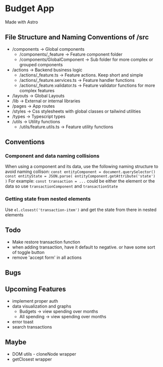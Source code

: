 # Budget App
Made with Astro

## File Structure and Naming Conventions of /src
- /components -> Global components
    - /components/_feature -> Feature component folder
    - /components/GlobalComponent -> Sub folder for more complex or grouped components
- /actions -> Backend business logic
    - /actions/_feature.ts -> Feature actions. Keep short and simple
    - /actions/_feature.services.ts -> Feature handler functions
    - /actions/_feature.validator.ts -> Feature validator functions for more complex features
- /layouts -> Global Layouts
- /lib -> External or internal libraries
- /pages -> App routes
- /styles -> Css stylesheets with global classes or tailwind utilities
- /types -> Typescript types
- /utils -> Utility functions
    - /utils/feature.utils.ts -> Feature utility functions

## Conventions

### Component and data naming collisions
When using a component and its data, use the following naming structure to avoid naming collison:
``const entityComponent = document.querySelector()``
``const entityState = JSON.parse( entityComponent.getAttribute('state') )``
For example:
``const transaction = ...`` could be either the element or the data so use ``transactionComponent`` and ``transactionState``

### Getting state from nested elements
Use ``el.closest('transaction-item')`` and get the state from there in nested elements


## Todo
- Make restore transaction function
- when adding transaction, have it default to negative. or have some sort of toggle button
- remove 'accept form' in all actions

## Bugs

## Upcoming Features
- implement proper auth
- data visualization and graphs
    - Budgets -> view spending over months
    - All spending -> view spending over months
- error toast
- search transactions

## Maybe
- DOM utils - cloneNode wrapper
- getClosest wrapper
